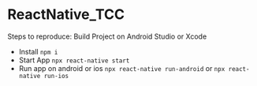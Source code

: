 # ReactNative_TCC

Steps to reproduce:
Build Project on Android Studio or Xcode

- Install
`npm i`
- Start App
`npx react-native start`
- Run app on android or ios
`npx react-native run-android` or `npx react-native run-ios`
